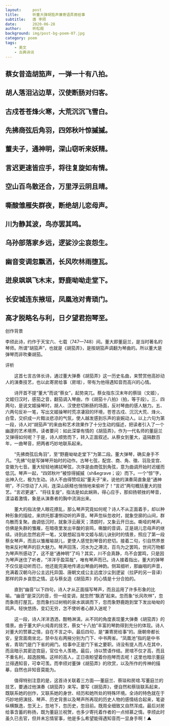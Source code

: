 ```yaml
---
layout:     post
title:      听董大弹胡笳声兼寄语弄房给事
subtitle:   唐 李颀
date:       2020-06-28
author:     听松阁
background: img/post-bg-poem-07.jpg
category: poem
tags:
    - 美文
    - 古典诗词
---
```


## 蔡女昔造胡笳声，一弹一十有八拍。
## 胡人落泪沾边草，汉使断肠对归客。
## 古戍苍苍烽火寒，大荒沉沉飞雪白。
## 先拂商弦后角羽，四郊秋叶惊摵摵。
## 董夫子，通神明，深山窃听来妖精。
## 言迟更速皆应手，将往复旋如有情。
## 空山百鸟散还合，万里浮云阴且晴。
## 嘶酸雏雁失群夜，断绝胡儿恋母声。
## 川为静其波，鸟亦罢其鸣。
## 乌孙部落家乡远，逻娑沙尘哀怨生。
## 幽音变调忽飘洒，长风吹林雨堕瓦。
## 迸泉飒飒飞木末，野鹿呦呦走堂下。
## 长安城连东掖垣，凤凰池对青琐门。
## 高才脱略名与利，日夕望君抱琴至。





创作背景

李颀此诗，约作于天宝六、七载（747—748）间。董大即董庭兰，是当时著名的琴师。所谓“胡笳声”，也就是《胡笳弄》，是按胡笳声调翻为琴曲的。所以董大是弹琴而非吹秦胡笳。





评析



　　这首七言古体长诗，通过董大弹奏《胡笳弄》这一历史名曲，来赞赏他高妙动人的演奏技艺，也以此寄房给事（房琯），带有为他得遇知音而高兴的心情。



　　诗开首不提“董大”而说“蔡女”，起势突兀。蔡女指东汉末年的蔡琰（文姬），文姬归汉时，感笳之音，翻笳调入琴曲，作《胡笳十八拍》（拍，等于段）。三、四两句，是说文姬操琴时，胡人、汉使悲切断肠的场面，反衬琴曲的感人魅力。五、六两句反补一笔，写出文姬操琴时荒凉凄寂的环境，苍苍古戍、沉沉大荒、烽火、白雪，交织成一片黯淡悲凉的气氛，使人越发感到乐声的哀婉动人。以上六句为第一段，诗人对“胡笳声”的来由和艺术效果作了十分生动的描述，把读者引入了一个幽邃的艺术境界。读者要问：如此深挚有情的《胡笳弄》，作为一代名师的董庭兰又弹得如何呢？于是，诗人顺势而下，转入正面叙述。从蔡女到董大，遥隔数百年，一曲琴音，把两者巧妙地联系起来。



　　“先拂商弦后角羽”，至“野鹿呦呦走堂下”为第二段。董大弹琴，确实身手不凡。“先拂”句是写弹琴开始时的动作。古琴七弦，配宫、商、角、徵、羽及变宫、变徽为七音。董大轻轻地拂拭琴弦，次序是由商弦到角弦，意为曲调开始时迟缓而低沉。琴声一起，“四郊秋叶”被惊得摵摵（sh&egrave；设）而下。一个“惊”字，出神入化，极为生动。诗人不由得赞叹起“董夫子”来，说他的演奏简直象是“通神明”，不只惊动了人间，连深山妖精也悄悄地来偷听了！“言迟”两句概括董大的技艺。“言迟更速”、“将往复旋”，指法是如此娴熟，得心应手，那抑扬顿挫的琴音，漾溢着激情，象是从演奏者的胸中流淌出来。



　　董大的指法使人眼花撩乱，那么琴声究竟如何呢？诗人不从正面着手，却以种种形象的描绘，来烘托那凄恻动听的声音。琴声忽纵忽收时，就象空廓的山间，群鸟散而复聚。曲调低沉时，就象浮云蔽天；清朗时，又象云开日出。嘶哑的琴声，仿佛是失群的雏雁，在暗夜里发出辛酸的哀鸣，嘶酸的音调，正是胡儿恋母声的继续。诗到此忽然宕开一笔，又联想起当年文姬与胡儿诀别时的情景，照应了第一段蔡女琴声，而且以雏雁喻胡儿，更使人感觉到琴音的悲切。接着二句，引自然界景物来反衬琴声的巨大魅力。琴声回荡，河水为之滞流，百鸟为之罢鸣，世间万物都为琴声所感动了，这不是“通神明”了吗？其实，川不会真静，鸟不会罢鸣，只是因为琴声迷住了听者，“洋洋乎盈耳哉”，唯有琴声而已。诗人接着指出，董大的弹琴不仅仅是动听而已，他还能完美地传递出琴曲的神韵。侧耳细听，那幽咽的声音，充满着汉朝乌孙公主远托异国、唐朝文成公主远度沙尘到逻娑（拉萨的另一音译）那样的异乡哀怨之情。这与蔡女造《胡笳弄》的心情是十分合拍的。



　　直到“幽音”以下四句，诗人才从正面描写琴声，而且运用了许多形象的比喻。“幽音”是深沉的音，但一经变调，就忽然“飘洒”起来。忽而象“长风吹林”，忽而象雨打屋瓦，忽而象扫过树梢的泉水飒飒而下，忽而象野鹿跑到堂下发出呦呦的鸣声。轻快悠扬，变幻无穷，怎不使听者心醉入迷呢？



　　这一段，诗人洋洋洒洒，酣畅淋漓，从不同的角度表现董大弹奏《胡笳弄》的情景。由于董大炉火纯青的技艺，蔡女“十八拍”丰富的琴韵得到充分的体现。诗人对董大的赞慕之情，自在不言之中。最后四句，是“兼寄房给事”的。唐朝帝都长安，皇宫面南坐北，禁中左右两掖分别为门下、中书两省。“凤凰池”指的是中书省，青琐门是门下省的阙门。给事中正是门下省之要职。诗没有提人而人在其中，而且暗示其密迩宫庭，官位令人羡艳。最后，诗以赞语作结。房琯不仅才高，而且不重名利，超逸脱略。这样的高人，正日夜盼望着你抱琴而去呢！这里也暗示董庭兰得遇知音，可幸可羡。而李颀对董弹《胡笳弄》的欣赏，以及所作的传神的描摹，自然也非知音莫能为。



　　值得特别注意的是，这首诗关联着三方面──董庭兰、蔡琰和房琯.写董庭兰的技艺，要通过他演奏《胡笳弄》来写。要写《胡笳弄》，便自然和蔡琰联系起来，既联系她的创作，又联系她的身世、经历和她所处的特殊环境。全诗的特色就在于巧妙地把演技、琴声、历史背景以及琴声所再现的历史人物的感情结合起来，笔姿纵横飘逸，忽天上，忽地下，忽历史，忽目前。既周全细致又自然浑成。最后对房给事含蓄的称扬，既为董庭兰祝贺，也多少寄托着作者的一点倾慕之情。李颀此时虽久已去官，但并未忘情宦事，他是多么希望能得遇知音而一显身手啊！▲

